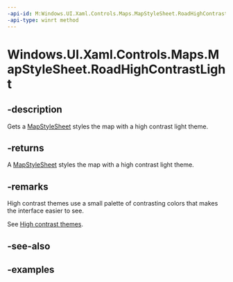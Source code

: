 ```yaml
---
-api-id: M:Windows.UI.Xaml.Controls.Maps.MapStyleSheet.RoadHighContrastLight
-api-type: winrt method
---
```


<!-- Method syntax.
public MapStyleSheet MapStyleSheet.RoadHighContrastLight()
-->

# Windows.UI.Xaml.Controls.Maps.MapStyleSheet.RoadHighContrastLight


## -description

Gets a [MapStyleSheet](mapstylesheet.md) styles the map with a high contrast light theme.

## -returns

A [MapStyleSheet](mapstylesheet.md) styles the map with a high contrast light theme.

## -remarks

High contrast themes use a small palette of contrasting colors that makes the interface easier to see.

See [High contrast themes](https://docs.microsoft.com/windows/uwp/accessibility/high-contrast-themes).

## -see-also

## -examples

